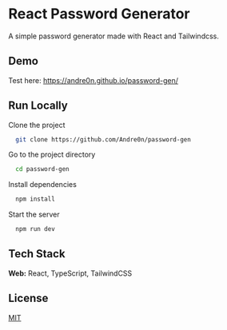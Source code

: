 # React Password Generator

A simple password generator made with React and Tailwindcss.

## Demo

Test here: https://andre0n.github.io/password-gen/

## Run Locally

Clone the project

```bash
  git clone https://github.com/Andre0n/password-gen
```

Go to the project directory

```bash
  cd password-gen
```

Install dependencies

```bash
  npm install
```

Start the server

```bash
  npm run dev
```

## Tech Stack

**Web:** React, TypeScript, TailwindCSS

## License

[MIT](https://choosealicense.com/licenses/mit/)

